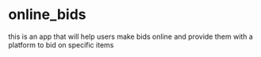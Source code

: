 # online_bids
this is an app that will help users make bids online and provide them with a platform to bid on specific items
